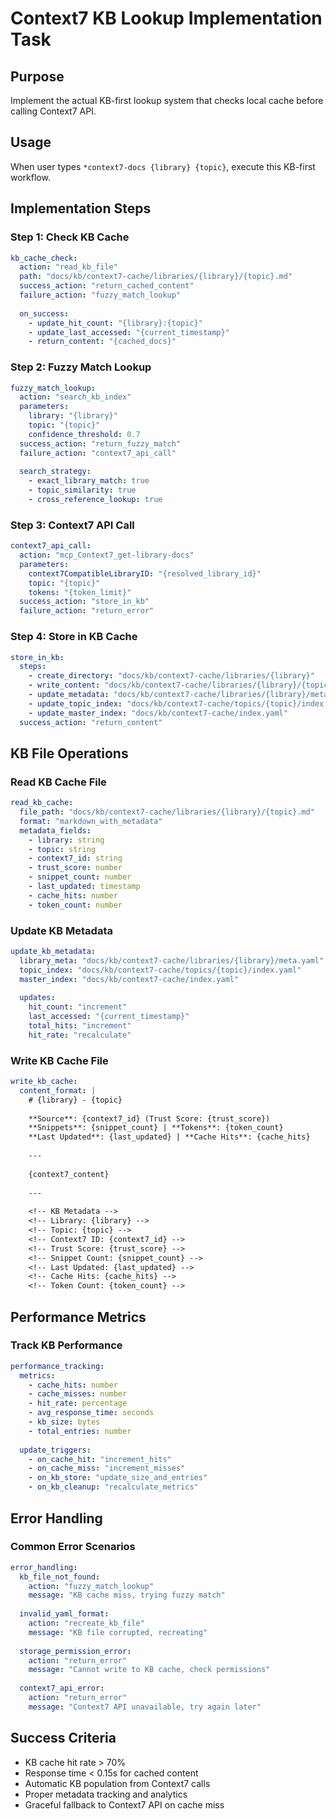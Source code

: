 <!-- Powered by BMAD™ Core -->

# Context7 KB Lookup Implementation Task

## Purpose
Implement the actual KB-first lookup system that checks local cache before calling Context7 API.

## Usage
When user types `*context7-docs {library} {topic}`, execute this KB-first workflow.

## Implementation Steps

### Step 1: Check KB Cache
```yaml
kb_cache_check:
  action: "read_kb_file"
  path: "docs/kb/context7-cache/libraries/{library}/{topic}.md"
  success_action: "return_cached_content"
  failure_action: "fuzzy_match_lookup"
  
  on_success:
    - update_hit_count: "{library}:{topic}"
    - update_last_accessed: "{current_timestamp}"
    - return_content: "{cached_docs}"
```

### Step 2: Fuzzy Match Lookup
```yaml
fuzzy_match_lookup:
  action: "search_kb_index"
  parameters:
    library: "{library}"
    topic: "{topic}"
    confidence_threshold: 0.7
  success_action: "return_fuzzy_match"
  failure_action: "context7_api_call"
  
  search_strategy:
    - exact_library_match: true
    - topic_similarity: true
    - cross_reference_lookup: true
```

### Step 3: Context7 API Call
```yaml
context7_api_call:
  action: "mcp_Context7_get-library-docs"
  parameters:
    context7CompatibleLibraryID: "{resolved_library_id}"
    topic: "{topic}"
    tokens: "{token_limit}"
  success_action: "store_in_kb"
  failure_action: "return_error"
```

### Step 4: Store in KB Cache
```yaml
store_in_kb:
  steps:
    - create_directory: "docs/kb/context7-cache/libraries/{library}"
    - write_content: "docs/kb/context7-cache/libraries/{library}/{topic}.md"
    - update_metadata: "docs/kb/context7-cache/libraries/{library}/meta.yaml"
    - update_topic_index: "docs/kb/context7-cache/topics/{topic}/index.yaml"
    - update_master_index: "docs/kb/context7-cache/index.yaml"
  success_action: "return_content"
```

## KB File Operations

### Read KB Cache File
```yaml
read_kb_cache:
  file_path: "docs/kb/context7-cache/libraries/{library}/{topic}.md"
  format: "markdown_with_metadata"
  metadata_fields:
    - library: string
    - topic: string
    - context7_id: string
    - trust_score: number
    - snippet_count: number
    - last_updated: timestamp
    - cache_hits: number
    - token_count: number
```

### Update KB Metadata
```yaml
update_kb_metadata:
  library_meta: "docs/kb/context7-cache/libraries/{library}/meta.yaml"
  topic_index: "docs/kb/context7-cache/topics/{topic}/index.yaml"
  master_index: "docs/kb/context7-cache/index.yaml"
  
  updates:
    hit_count: "increment"
    last_accessed: "{current_timestamp}"
    total_hits: "increment"
    hit_rate: "recalculate"
```

### Write KB Cache File
```yaml
write_kb_cache:
  content_format: |
    # {library} - {topic}
    
    **Source**: {context7_id} (Trust Score: {trust_score})
    **Snippets**: {snippet_count} | **Tokens**: {token_count}
    **Last Updated**: {last_updated} | **Cache Hits**: {cache_hits}
    
    ---
    
    {context7_content}
    
    ---
    
    <!-- KB Metadata -->
    <!-- Library: {library} -->
    <!-- Topic: {topic} -->
    <!-- Context7 ID: {context7_id} -->
    <!-- Trust Score: {trust_score} -->
    <!-- Snippet Count: {snippet_count} -->
    <!-- Last Updated: {last_updated} -->
    <!-- Cache Hits: {cache_hits} -->
    <!-- Token Count: {token_count} -->
```

## Performance Metrics

### Track KB Performance
```yaml
performance_tracking:
  metrics:
    - cache_hits: number
    - cache_misses: number
    - hit_rate: percentage
    - avg_response_time: seconds
    - kb_size: bytes
    - total_entries: number
  
  update_triggers:
    - on_cache_hit: "increment_hits"
    - on_cache_miss: "increment_misses"
    - on_kb_store: "update_size_and_entries"
    - on_kb_cleanup: "recalculate_metrics"
```

## Error Handling

### Common Error Scenarios
```yaml
error_handling:
  kb_file_not_found:
    action: "fuzzy_match_lookup"
    message: "KB cache miss, trying fuzzy match"
  
  invalid_yaml_format:
    action: "recreate_kb_file"
    message: "KB file corrupted, recreating"
  
  storage_permission_error:
    action: "return_error"
    message: "Cannot write to KB cache, check permissions"
  
  context7_api_error:
    action: "return_error"
    message: "Context7 API unavailable, try again later"
```

## Success Criteria
- KB cache hit rate > 70%
- Response time < 0.15s for cached content
- Automatic KB population from Context7 calls
- Proper metadata tracking and analytics
- Graceful fallback to Context7 API on cache miss
